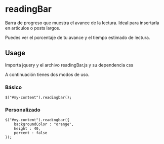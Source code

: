 # readingBar

Barra de progreso que muestra el avance de la lectura. Ideal para insertarla en artículos o posts largos. 

Puedes ver el porcentaje de tu avance y el tiempo estimado de lectura.

## Usage

Importa jquery y el archivo readingBar.js y su dependencia css

A continuación tienes dos modos de uso.

### Básico
```
$("#my-content").readingbar();
```

### Personalizado
```
$("#my-content").readingbar({
	backgroundColor : "orange",
	height : 40,
	percent : false
});
```

